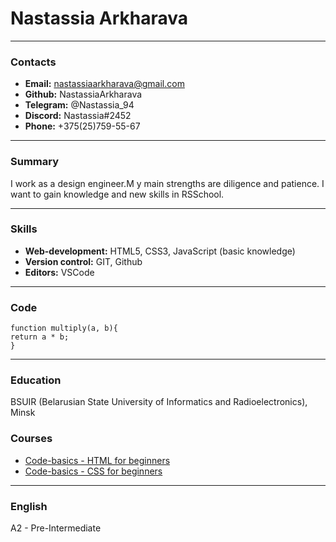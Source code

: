 # Nastassia Arkharava

---

### Contacts

- **Email:** nastassiaarkharava@gmail.com
- **Github:** NastassiaArkharava
- **Telegram:** @Nastassia_94
- **Discord:** Nastassia#2452
- **Phone:** +375(25)759-55-67

---

### Summary

I work as a design engineer.M y main strengths are diligence and patience. I want to gain knowledge and new skills in RSSchool.

---

### Skills

- **Web-development:** HTML5, CSS3, JavaScript (basic knowledge)
- **Version control:** GIT, Github
- **Editors:** VSCode

---

### Code

```
function multiply(a, b){
return a * b;
}
```

---

### Education

BSUIR (Belarusian State University of Informatics and Radioelectronics), Minsk


### Courses

- [Code-basics - HTML for beginners](https://code-basics.com/ru/languages/html)
- [Code-basics - CSS for beginners](https://code-basics.com/ru/languages/css)

---

### English

A2 - Pre-Intermediate
